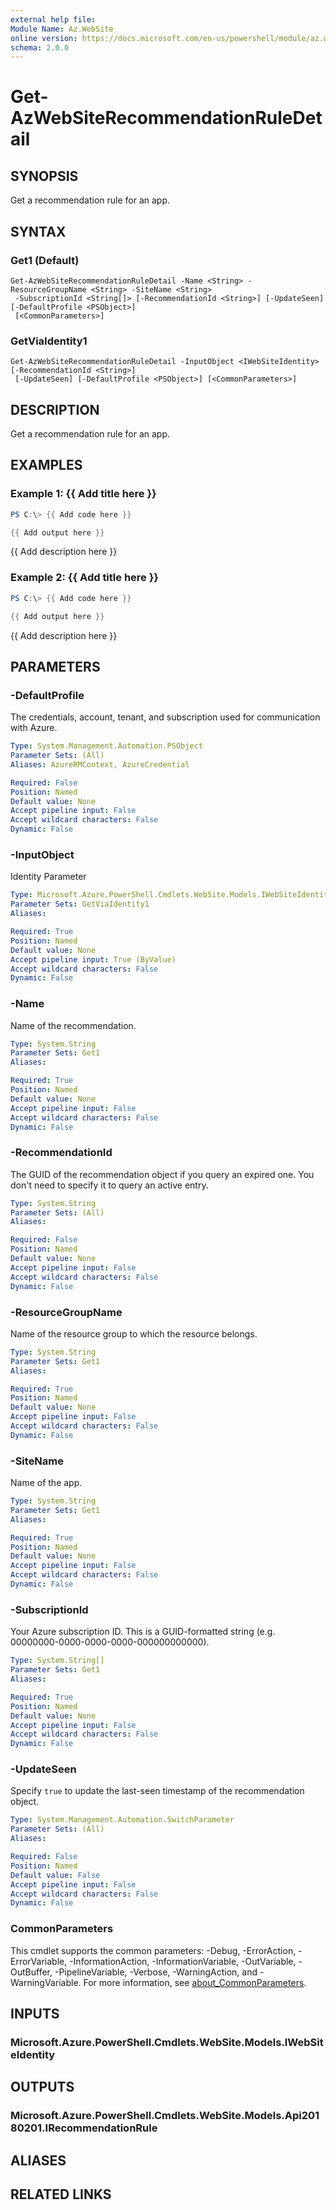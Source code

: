 ```yaml
---
external help file:
Module Name: Az.WebSite
online version: https://docs.microsoft.com/en-us/powershell/module/az.website/get-azwebsiterecommendationruledetail
schema: 2.0.0
---
```


# Get-AzWebSiteRecommendationRuleDetail

## SYNOPSIS
Get a recommendation rule for an app.

## SYNTAX

### Get1 (Default)
```
Get-AzWebSiteRecommendationRuleDetail -Name <String> -ResourceGroupName <String> -SiteName <String>
 -SubscriptionId <String[]> [-RecommendationId <String>] [-UpdateSeen] [-DefaultProfile <PSObject>]
 [<CommonParameters>]
```

### GetViaIdentity1
```
Get-AzWebSiteRecommendationRuleDetail -InputObject <IWebSiteIdentity> [-RecommendationId <String>]
 [-UpdateSeen] [-DefaultProfile <PSObject>] [<CommonParameters>]
```

## DESCRIPTION
Get a recommendation rule for an app.

## EXAMPLES

### Example 1: {{ Add title here }}
```powershell
PS C:\> {{ Add code here }}

{{ Add output here }}
```

{{ Add description here }}

### Example 2: {{ Add title here }}
```powershell
PS C:\> {{ Add code here }}

{{ Add output here }}
```

{{ Add description here }}

## PARAMETERS

### -DefaultProfile
The credentials, account, tenant, and subscription used for communication with Azure.

```yaml
Type: System.Management.Automation.PSObject
Parameter Sets: (All)
Aliases: AzureRMContext, AzureCredential

Required: False
Position: Named
Default value: None
Accept pipeline input: False
Accept wildcard characters: False
Dynamic: False
```

### -InputObject
Identity Parameter

```yaml
Type: Microsoft.Azure.PowerShell.Cmdlets.WebSite.Models.IWebSiteIdentity
Parameter Sets: GetViaIdentity1
Aliases:

Required: True
Position: Named
Default value: None
Accept pipeline input: True (ByValue)
Accept wildcard characters: False
Dynamic: False
```

### -Name
Name of the recommendation.

```yaml
Type: System.String
Parameter Sets: Get1
Aliases:

Required: True
Position: Named
Default value: None
Accept pipeline input: False
Accept wildcard characters: False
Dynamic: False
```

### -RecommendationId
The GUID of the recommendation object if you query an expired one.
You don't need to specify it to query an active entry.

```yaml
Type: System.String
Parameter Sets: (All)
Aliases:

Required: False
Position: Named
Default value: None
Accept pipeline input: False
Accept wildcard characters: False
Dynamic: False
```

### -ResourceGroupName
Name of the resource group to which the resource belongs.

```yaml
Type: System.String
Parameter Sets: Get1
Aliases:

Required: True
Position: Named
Default value: None
Accept pipeline input: False
Accept wildcard characters: False
Dynamic: False
```

### -SiteName
Name of the app.

```yaml
Type: System.String
Parameter Sets: Get1
Aliases:

Required: True
Position: Named
Default value: None
Accept pipeline input: False
Accept wildcard characters: False
Dynamic: False
```

### -SubscriptionId
Your Azure subscription ID.
This is a GUID-formatted string (e.g.
00000000-0000-0000-0000-000000000000).

```yaml
Type: System.String[]
Parameter Sets: Get1
Aliases:

Required: True
Position: Named
Default value: None
Accept pipeline input: False
Accept wildcard characters: False
Dynamic: False
```

### -UpdateSeen
Specify <code>true</code> to update the last-seen timestamp of the recommendation object.

```yaml
Type: System.Management.Automation.SwitchParameter
Parameter Sets: (All)
Aliases:

Required: False
Position: Named
Default value: False
Accept pipeline input: False
Accept wildcard characters: False
Dynamic: False
```

### CommonParameters
This cmdlet supports the common parameters: -Debug, -ErrorAction, -ErrorVariable, -InformationAction, -InformationVariable, -OutVariable, -OutBuffer, -PipelineVariable, -Verbose, -WarningAction, and -WarningVariable. For more information, see [about_CommonParameters](http://go.microsoft.com/fwlink/?LinkID=113216).

## INPUTS

### Microsoft.Azure.PowerShell.Cmdlets.WebSite.Models.IWebSiteIdentity

## OUTPUTS

### Microsoft.Azure.PowerShell.Cmdlets.WebSite.Models.Api20180201.IRecommendationRule

## ALIASES

## RELATED LINKS

